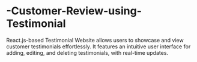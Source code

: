 # -Customer-Review-using-Testimonial
React.js-based Testimonial Website allows users to showcase and view customer testimonials effortlessly. It features an intuitive user interface for adding, editing, and deleting testimonials, with real-time updates.
